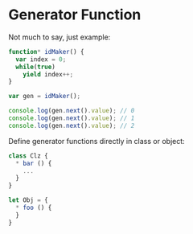 # Generator Function

Not much to say, just example:

```javascript
function* idMaker() {
  var index = 0;
  while(true)
    yield index++;
}

var gen = idMaker();

console.log(gen.next().value); // 0
console.log(gen.next().value); // 1
console.log(gen.next().value); // 2
```

Define generator functions directly in class or object:

```javascript
class Clz {
  * bar () {
    ...
  }
}

let Obj = {
  * foo () {
  }
}
```
